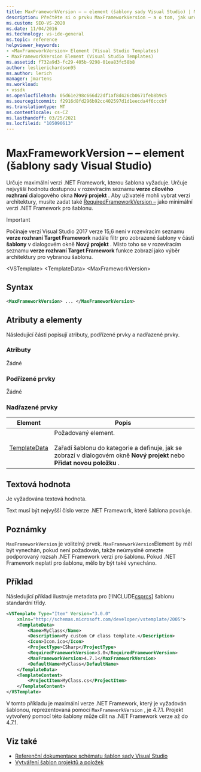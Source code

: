 ```yaml
---
title: MaxFrameworkVersion – – element (šablony sady Visual Studio) | Microsoft Docs
description: Přečtěte si o prvku MaxFrameworkVersion – a o tom, jak určuje maximální verzi .NET Framework, kterou šablona vyžaduje.
ms.custom: SEO-VS-2020
ms.date: 11/04/2016
ms.technology: vs-ide-general
ms.topic: reference
helpviewer_keywords:
- <MaxFrameworkVersion> Element (Visual Studio Templates)
- MaxFrameworkVersion Element (Visual Studio Templates)
ms.assetid: f732a9d3-fc29-405b-9298-01ea83fc58b8
author: leslierichardson95
ms.author: lerich
manager: jmartens
ms.workload:
- vssdk
ms.openlocfilehash: 05d61e298c666d22df1af8d426cb0671feb8b9c5
ms.sourcegitcommit: f2916d8fd296b92cc402597d1d1eecda4f6cccbf
ms.translationtype: MT
ms.contentlocale: cs-CZ
ms.lasthandoff: 03/25/2021
ms.locfileid: "105090613"
---
```

# <a name="maxframeworkversion-element-visual-studio-templates"></a>MaxFrameworkVersion – – element (šablony sady Visual Studio)

Určuje maximální verzi .NET Framework, kterou šablona vyžaduje. Určuje nejvyšší hodnotu dostupnou v rozevíracím seznamu **verze cílového rozhraní** dialogového okna **Nový projekt** . Aby uživatelé mohli vybrat verzi architektury, musíte zadat také [RequiredFrameworkVersion –](../extensibility/requiredframeworkversion-element-visual-studio-templates.md) jako minimální verzi .NET Framework pro šablonu.

> [!IMPORTANT]
> Počínaje verzí Visual Studio 2017 verze 15,6 není v rozevíracím seznamu **verze rozhraní Target Framework** nadále filtr pro zobrazené šablony v části **šablony** v dialogovém okně **Nový projekt** . Místo toho se v rozevíracím seznamu **verze rozhraní Target Framework** funkce zobrazí jako výběr architektury pro vybranou šablonu.

 \<VSTemplate> \<TemplateData>
 \<MaxFrameworkVersion>

## <a name="syntax"></a>Syntax

```xml
<MaxFrameworkVersion> ... </MaxFrameworkVersion>
```

## <a name="attributes-and-elements"></a>Atributy a elementy
 Následující části popisují atributy, podřízené prvky a nadřazené prvky.

### <a name="attributes"></a>Atributy
 Žádné

### <a name="child-elements"></a>Podřízené prvky
 Žádné

### <a name="parent-elements"></a>Nadřazené prvky

|Element|Popis|
|-------------|-----------------|
|[TemplateData](../extensibility/templatedata-element-visual-studio-templates.md)|Požadovaný element.<br /><br /> Zařadí šablonu do kategorie a definuje, jak se zobrazí v dialogovém okně **Nový projekt** nebo **Přidat novou položku** .|

## <a name="text-value"></a>Textová hodnota
 Je vyžadována textová hodnota.

 Text musí být nejvyšší číslo verze .NET Framework, které šablona povoluje.

## <a name="remarks"></a>Poznámky

`MaxFrameworkVersion` je volitelný prvek. `MaxFrameworkVersion`Element by měl být vynechán, pokud není požadován, takže neúmyslně omezte podporovaný rozsah .NET Framework verzí pro šablonu. Pokud .NET Framework neplatí pro šablonu, mělo by být také vynecháno.

## <a name="example"></a>Příklad

Následující příklad ilustruje metadata pro [!INCLUDE[csprcs](../data-tools/includes/csprcs_md.md)] šablonu standardní třídy.

```xml
<VSTemplate Type="Item" Version="3.0.0"
    xmlns="http://schemas.microsoft.com/developer/vstemplate/2005">
    <TemplateData>
        <Name>MyClass</Name>
        <Description>My custom C# class template.</Description>
        <Icon>Icon.ico</Icon>
        <ProjectType>CSharp</ProjectType>
        <RequiredFrameworkVersion>3.0</RequiredFrameworkVersion>
        <MaxFrameworkVersion>4.7.1</MaxFrameworkVersion>
        <DefaultName>MyClass</DefaultName>
    </TemplateData>
    <TemplateContent>
        <ProjectItem>MyClass.cs</ProjectItem>
    </TemplateContent>
</VSTemplate>
```

V tomto příkladu je maximální verze .NET Framework, který je vyžadován šablonou, reprezentovaná pomocí `MaxFrameworkVersion` , je 4.7.1. Projekt vytvořený pomocí této šablony může cílit na .NET Framework verze až do 4.7.1.

## <a name="see-also"></a>Viz také

- [Referenční dokumentace schématu šablon sady Visual Studio](../extensibility/visual-studio-template-schema-reference.md)
- [Vytváření šablon projektů a položek](../ide/creating-project-and-item-templates.md)

